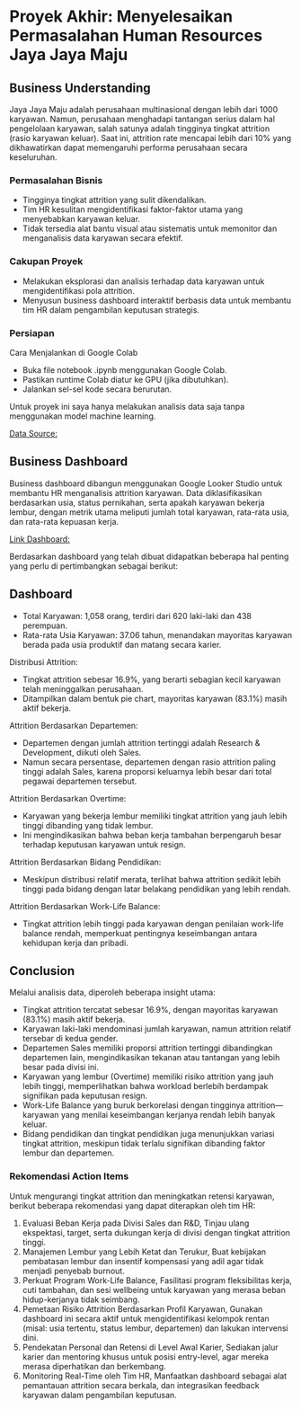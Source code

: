 # Proyek Akhir: Menyelesaikan Permasalahan Human Resources Jaya Jaya Maju

## Business Understanding
Jaya Jaya Maju adalah perusahaan multinasional dengan lebih dari 1000 karyawan. Namun, perusahaan menghadapi tantangan serius dalam hal pengelolaan karyawan, salah satunya adalah tingginya tingkat attrition (rasio karyawan keluar). Saat ini, attrition rate mencapai lebih dari 10% yang dikhawatirkan dapat memengaruhi performa perusahaan secara keseluruhan.

### Permasalahan Bisnis
- Tingginya tingkat attrition yang sulit dikendalikan.
- Tim HR kesulitan mengidentifikasi faktor-faktor utama yang menyebabkan karyawan keluar.
- Tidak tersedia alat bantu visual atau sistematis untuk memonitor dan menganalisis data karyawan secara efektif.

### Cakupan Proyek
- Melakukan eksplorasi dan analisis terhadap data karyawan untuk mengidentifikasi pola attrition.
- Menyusun business dashboard interaktif berbasis data untuk membantu tim HR dalam pengambilan keputusan strategis.

### Persiapan
Cara Menjalankan di Google Colab

- Buka file notebook .ipynb menggunakan Google Colab.
- Pastikan runtime Colab diatur ke GPU (jika dibutuhkan).
- Jalankan sel-sel kode secara berurutan.

Untuk proyek ini saya hanya melakukan analisis data saja tanpa menggunakan model machine learning.

[Data Source:]()

## Business Dashboard

Business dashboard dibangun menggunakan Google Looker Studio untuk membantu HR menganalisis attrition karyawan. Data diklasifikasikan berdasarkan usia, status pernikahan, serta apakah karyawan bekerja lembur, dengan metrik utama meliputi jumlah total karyawan, rata-rata usia, dan rata-rata kepuasan kerja.

[Link Dashboard:](https://lookerstudio.google.com/reporting/78e2d3f5-90bc-4c81-a32e-943e782d94f2)

Berdasarkan dashboard yang telah dibuat didapatkan beberapa hal penting yang perlu di pertimbangkan sebagai berikut:

## Dashboard
- Total Karyawan: 1,058 orang, terdiri dari 620 laki-laki dan 438 perempuan.
- Rata-rata Usia Karyawan: 37.06 tahun, menandakan mayoritas karyawan berada pada usia produktif dan matang secara karier.

Distribusi Attrition:
- Tingkat attrition sebesar 16.9%, yang berarti sebagian kecil karyawan telah meninggalkan perusahaan.
- Ditampilkan dalam bentuk pie chart, mayoritas karyawan (83.1%) masih aktif bekerja.

Attrition Berdasarkan Departemen:
- Departemen dengan jumlah attrition tertinggi adalah Research & Development, diikuti oleh Sales.
- Namun secara persentase, departemen dengan rasio attrition paling tinggi adalah Sales, karena proporsi keluarnya lebih besar dari total pegawai departemen tersebut.

Attrition Berdasarkan Overtime:
- Karyawan yang bekerja lembur memiliki tingkat attrition yang jauh lebih tinggi dibanding yang tidak lembur.
- Ini mengindikasikan bahwa beban kerja tambahan berpengaruh besar terhadap keputusan karyawan untuk resign.

Attrition Berdasarkan Bidang Pendidikan:
- Meskipun distribusi relatif merata, terlihat bahwa attrition sedikit lebih tinggi pada bidang dengan latar belakang pendidikan yang lebih rendah.

Attrition Berdasarkan Work-Life Balance:
- Tingkat attrition lebih tinggi pada karyawan dengan penilaian work-life balance rendah, memperkuat pentingnya keseimbangan antara kehidupan kerja dan pribadi.

## Conclusion

Melalui analisis data, diperoleh beberapa insight utama:
- Tingkat attrition tercatat sebesar 16.9%, dengan mayoritas karyawan (83.1%) masih aktif bekerja.
- Karyawan laki-laki mendominasi jumlah karyawan, namun attrition relatif tersebar di kedua gender.
- Departemen Sales memiliki proporsi attrition tertinggi dibandingkan departemen lain, mengindikasikan tekanan atau tantangan yang lebih besar pada divisi ini.
- Karyawan yang lembur (Overtime) memiliki risiko attrition yang jauh lebih tinggi, memperlihatkan bahwa workload berlebih berdampak signifikan pada keputusan resign.
- Work-Life Balance yang buruk berkorelasi dengan tingginya attrition—karyawan yang menilai keseimbangan kerjanya rendah lebih banyak keluar.
- Bidang pendidikan dan tingkat pendidikan juga menunjukkan variasi tingkat attrition, meskipun tidak terlalu signifikan dibanding faktor lembur dan departemen.

### Rekomendasi Action Items 

Untuk mengurangi tingkat attrition dan meningkatkan retensi karyawan, berikut beberapa rekomendasi yang dapat diterapkan oleh tim HR:
1. Evaluasi Beban Kerja pada Divisi Sales dan R&D, Tinjau ulang ekspektasi, target, serta dukungan kerja di divisi dengan tingkat attrition tinggi.
2. Manajemen Lembur yang Lebih Ketat dan Terukur, Buat kebijakan pembatasan lembur dan insentif kompensasi yang adil agar tidak menjadi penyebab burnout.
3. Perkuat Program Work-Life Balance, Fasilitasi program fleksibilitas kerja, cuti tambahan, dan sesi wellbeing untuk karyawan yang merasa beban hidup-kerjanya tidak seimbang.
4. Pemetaan Risiko Attrition Berdasarkan Profil Karyawan, Gunakan dashboard ini secara aktif untuk mengidentifikasi kelompok rentan (misal: usia tertentu, status lembur, departemen) dan lakukan intervensi dini.
5. Pendekatan Personal dan Retensi di Level Awal Karier, Sediakan jalur karier dan mentoring khusus untuk posisi entry-level, agar mereka merasa diperhatikan dan berkembang.
6. Monitoring Real-Time oleh Tim HR, Manfaatkan dashboard sebagai alat pemantauan attrition secara berkala, dan integrasikan feedback karyawan dalam pengambilan keputusan.
